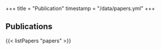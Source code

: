 +++
title = "Publication"
timestamp = "/data/papers.yml"
+++


## Publications

{{< listPapers "papers" >}}